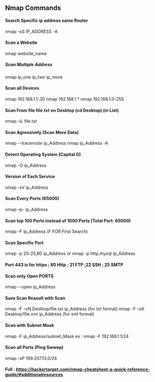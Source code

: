 ## Nmap Commands
#### Search Specific ip address same Router
nmap -sS IP_ADDRESS -A

#### Scan a Website
nmap website_name

##### Scan Multiple Address
nmap ip_one ip_two ip_more

#### Scan all Devices
nmap 192.168.1.1-30
nmap 192.168.1.*
nmap 192.168.1.0-255

#### Scan From file file.txt on Desktop (cd Desktop) (in List)
nmap -iL file.txt 

#### Scan Agressively (Scan More Data)
nmap --traceroute ip_Address
nmap ip_Address -A

#### Detect Operating System (Capital O)
nmap -O ip_Address 

#### Version of Each Service
nmap -sV ip_Address

#### Scan Every Ports (65000)
nmap -p- ip_Address

#### Scan top 100 Ports instead of 1000 Ports (Total Port: 65000)
nmap -F ip_Address (F FOR First Search)

#### Scan Specific Port 
nmap -p 20-25,80 ip_Address   or
nmap -p http,mysql ip_Address

#### Port 443 is for https ; 80 Http ; 21 FTP ;22 SSH ; 25 SMTP

#### Scan only Open PORTS
nmap --open ip_Address

#### Save Scan Reasult with Scan 
nmap -F -oN Desktop/file.txt ip_Address (for txt format)
nmap -F -oX Desktop/file.xml ip_Address (for xml format)


#### Scan with Subnet Mask 
nmap -F ip_Address/subnet_Mask
ex : nmap -F 192.168.1.1/24

#### Scan all Ports (Ping Swwep)
 nmap -sP 199.207.13.0/24



#### Full : https://hackertarget.com/nmap-cheatsheet-a-quick-reference-guide/#additionalresources
